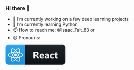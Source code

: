 ### Hi there 👋

- 🔭 I’m currently working on a few deep learning projects
- 🌱 I’m currently learning Python
- 📫 How to reach me: @Isaac_Tait_83 or 
- 😄 Pronouns: 

 <a href="https://www.mountaintopcoding.com">
    <img src="icons/react.svg" alt="react badge" style="vertical-align:top margin:6px 4px">
  </a>  
